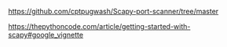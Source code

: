 https://github.com/cptpugwash/Scapy-port-scanner/tree/master

https://thepythoncode.com/article/getting-started-with-scapy#google_vignette

